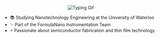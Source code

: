 <p align="center">
  <img src="assets/IntroGif.gif" alt="Typing Gif" />
</p>

- 📚 Studying Nanotechnology Engineering at the University of Waterloo
- ✨ Part of the FormulaNano Instrumentation Team 
- ⚡ Passionate about semiconductor fabrication and thin film technology



